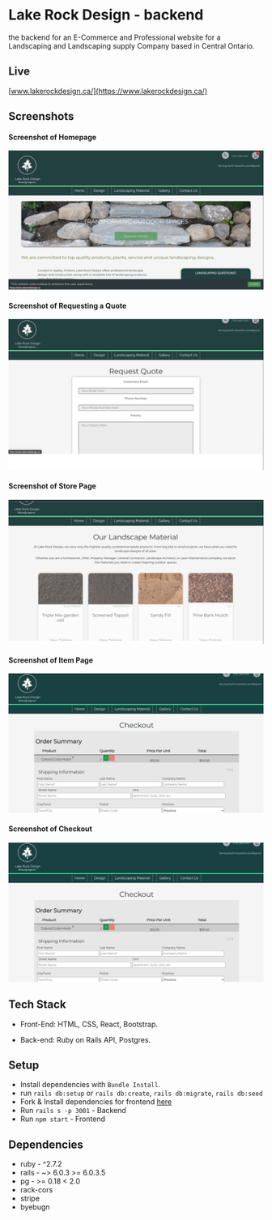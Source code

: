 # Lake Rock Design - backend
the backend for an E-Commerce and Professional website for a Landscaping and Landscaping supply Company based in Central Ontario.
## Live

  [www.lakerockdesign.ca/](https://www.lakerockdesign.ca/)
## Screenshots
#### Screenshot of Homepage
!["Screenshot of Homepage"](docs/homepage.png)
#### Screenshot of Requesting a Quote
!["Screenshot of Requesting a Quote"](docs/request.png)
#### Screenshot of Store Page
!["Screenshot of Item Page"](docs/landscapingstore.png)
#### Screenshot of Item Page
!["Screenshot of Item Page"](docs/checkout.png)
#### Screenshot of Checkout
!["Screenshot of Checkout page"](docs/checkout.png)

## Tech Stack
* Front-End: HTML, CSS, React, Bootstrap.

* Back-end: Ruby on Rails API, Postgres.

<!-- * Testing: Jest, Storybook, and Cypress. -->

## Setup

* Install dependencies with `Bundle Install`.
* run `rails db:setup` or `rails db:create`, `rails db:migrate`, `rails db:seed`
* Fork & Install dependencies for frontend [here](https://github.com/kylemcloughlin/dulder)
* Run `rails s -p 3001` - Backend
* Run `npm start` - Frontend

## Dependencies
  *  ruby -  ^2.7.2
  *  rails - ~> 6.0.3 >= 6.0.3.5
  *  pg - >= 0.18 < 2.0
  *  rack-cors
  *  stripe
  *  byebugn



